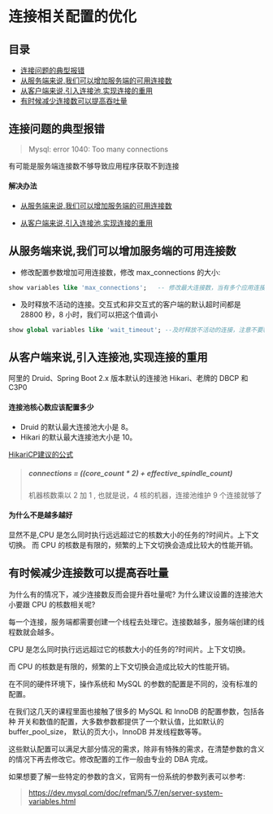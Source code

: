 # 连接相关配置的优化

## 目录

- [连接问题的典型报错](#连接问题的典型报错)
- [从服务端来说,我们可以增加服务端的可用连接数](#从服务端来说,我们可以增加服务端的可用连接数)
- [从客户端来说,引入连接池,实现连接的重用](#从客户端来说,引入连接池,实现连接的重用)
- [有时候减少连接数可以提高吞吐量](#有时候减少连接数可以提高吞吐量)

## 连接问题的典型报错

> Mysql: error 1040: Too many connections

有可能是服务端连接数不够导致应用程序获取不到连接

#### 解决办法

- [从服务端来说,我们可以增加服务端的可用连接数](#从服务端来说,我们可以增加服务端的可用连接数)

- [从客户端来说,引入连接池,实现连接的重用](#从客户端来说,引入连接池,实现连接的重用)

## 从服务端来说,我们可以增加服务端的可用连接数

- 修改配置参数增加可用连接数，修改 max_connections 的大小:

```sql
show variables like 'max_connections';   -- 修改最大连接数，当有多个应用连接的时候
```

- 及时释放不活动的连接。交互式和非交互式的客户端的默认超时间都是 28800 秒，8 小时，我们可以把这个值调小

```sql
show global variables like 'wait_timeout'; --及时释放不活动的连接，注意不要释放连接池还在使用的连接
```

## 从客户端来说,引入连接池,实现连接的重用

阿里的 Druid、Spring Boot 2.x 版本默认的连接池 Hikari、老牌的 DBCP 和 C3P0

#### 连接池核心数应该配置多少

- Druid 的默认最大连接池大小是 8。
- Hikari 的默认最大连接池大小是 10。

[HikariCP建议的公式](https://github.com/brettwooldridge/HikariCP/wiki/About-Pool-Sizing)

> ##### connections = ((core_count * 2) + effective_spindle_count)
>
> 机器核数乘以 2 加 1 , 也就是说，4 核的机器，连接池维护 9 个连接就够了

#### 为什么不是越多越好

显然不是,CPU 是怎么同时执行远远超过它的核数大小的任务的?时间片。上下文切换。 而 CPU 的核数是有限的，频繁的上下文切换会造成比较大的性能开销。

## 有时候减少连接数可以提高吞吐量

为什么有的情况下，减少连接数反而会提升吞吐量呢? 为什么建议设置的连接池大小要跟 CPU 的核数相关呢?

每一个连接，服务端都需要创建一个线程去处理它。连接数越多，服务端创建的线程数就会越多。

CPU 是怎么同时执行远远超过它的核数大小的任务的?时间片。上下文切换。

而 CPU 的核数是有限的，频繁的上下文切换会造成比较大的性能开销。

在不同的硬件环境下，操作系统和 MySQL 的参数的配置是不同的，没有标准的配置。

在我们这几天的课程里面也接触了很多的 MySQL 和 InnoDB 的配置参数，包括各种 开关和数值的配置，大多数参数都提供了一个默认值，比如默认的 buffer_pool_size， 默认的页大小，InnoDB 并发线程数等等。

这些默认配置可以满足大部分情况的需求，除非有特殊的需求，在清楚参数的含义 的情况下再去修改它。修改配置的工作一般由专业的 DBA 完成。

如果想要了解一些特定的参数的含义，官网有一份系统的参数列表可以参考:

> https://dev.mysql.com/doc/refman/5.7/en/server-system-variables.html 

